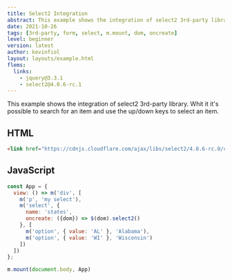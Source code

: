 ```yaml
---
title: Select2 Integration
abstract: This example shows the integration of select2 3rd-party library.
date: 2021-10-26
tags: [3rd-party, form, select, m.mount, dom, oncreate]
level: beginner
version: latest
author: kevinfiol
layout: layouts/example.html
flems:
  links:
    - jquery@3.3.1
    - select2@4.0.6-rc.1
---
```


This example shows the integration of select2 3rd-party library.
Whit it it's possible to search for an item and use the up/down keys to select an item.

## HTML

~~~html
<link href="https://cdnjs.cloudflare.com/ajax/libs/select2/4.0.6-rc.0/css/select2.min.css" rel="stylesheet" />
~~~

## JavaScript

~~~js
const App = {
  view: () => m('div', [
    m('p', 'my select'),
    m('select', {
      name: 'states',
      oncreate: ({dom}) => $(dom).select2()
    }, [
      m('option', { value: 'AL' }, 'Alabama'),
      m('option', { value: 'WI' }, 'Wisconsin')
    ])
  ])
};

m.mount(document.body, App)
~~~
